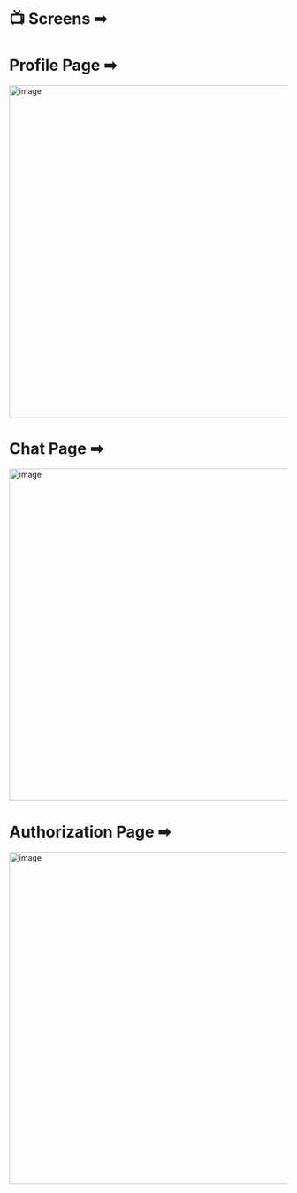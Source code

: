 <h1>📺 Screens ➡</h1>
<h1>Profile Page ➡</h1>
<img width="1287" height="600" alt="image" src="https://github.com/user-attachments/assets/2289c937-9162-4ff4-acdd-12fcc957cd9e">
<h1>Chat Page ➡</h1>
<img width="1287" height="600" alt="image" src="https://github.com/user-attachments/assets/9a75fc74-4f97-49a3-a5af-400c236db9bb">
<h1>Authorization Page ➡</h1>
<img width="1296" height="600" alt="image" src="https://github.com/user-attachments/assets/bc3e006d-6006-439d-90cd-243ca8271972">

